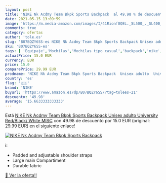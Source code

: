 ```yaml
---
layout: post
title: 'NIKE Nk Acdmy Team Bkpk Sports Backpack  al 49.98 % de descuento'
date: 2021-05-15 13:09:59
image: 'https://m.media-amazon.com/images/I/41Rionf8QEL._SL500_._SL400_.jpg'
comments: true
category: ofertas
author: 'tole.es'
slug: 'B07BQZY6SS-es NIKE Nk Acdmy Team Bkpk Sports Backpack Unisex adulto...'
sku: 'B07BQZY6SS-es'
tags: [ 'Equipaje','Mochilas','Mochilas tipo casual','backpack','nike', ]
actualPrice: 15.0 EUR
currency: EUR
price: 15.0
comparePrice: 29.99 EUR
prodname: 'NIKE Nk Acdmy Team Bkpk Sports Backpack  Unisex adulto  University Red/Black/ White   MISC'
country: 'es'
flag: '🇪🇸'
brand: 'NIKE'
buyurl: 'https://www.amazon.es/dp/B07BQZY6SS/?tag=tolees-21'
descuento: '49.98'
average: '15.6633333333333'
---
```


Está [NIKE Nk Acdmy Team Bkpk Sports Backpack  Unisex adulto  University Red/Black/ White   MISC](https://www.amazon.es/dp/B07BQZY6SS/?tag=tolees-21) con 49.98 de descuento por 15.0 EUR (original: 29.99 EUR) en el siguiente enlace!

[![NIKE Nk Acdmy Team Bkpk Sports Backpack ](https://m.media-amazon.com/images/I/41Rionf8QEL._SL500_._SL400_.jpg)](https://www.amazon.es/dp/B07BQZY6SS/?tag=tolees-21)

ℹ️:

- Padded and adjustable shoulder straps
- Large main Compartiment
- Durable fabric

[🛒 Ver la oferta!!](https://www.amazon.es/dp/B07BQZY6SS/?tag=tolees-21)
